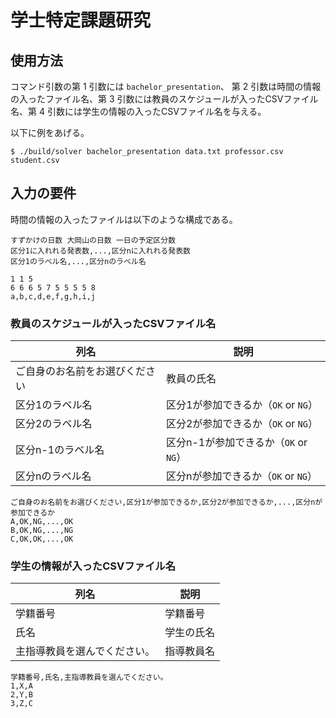 # 学士特定課題研究

## 使用方法

コマンド引数の第 1 引数には `bachelor_presentation`、 第 2 引数は時間の情報の入ったファイル名、第 3 引数には教員のスケジュールが入ったCSVファイル名、第 4 引数には学生の情報の入ったCSVファイル名を与える。

以下に例をあげる。

```
$ ./build/solver bachelor_presentation data.txt professor.csv student.csv
```

## 入力の要件

時間の情報の入ったファイルは以下のような構成である。

```
すずかけの日数 大岡山の日数 一日の予定区分数
区分1に入れれる発表数,...,区分nに入れれる発表数
区分1のラベル名,...,区分nのラベル名
```

```
1 1 5
6 6 6 5 7 5 5 5 5 8
a,b,c,d,e,f,g,h,i,j
```

### 教員のスケジュールが入ったCSVファイル名

| 列名 | 説明 |
| ---- | ---- |
| ご自身のお名前をお選びください | 教員の氏名 |
| 区分1のラベル名 | 区分1が参加できるか（`OK` or `NG`） |
| 区分2のラベル名 | 区分2が参加できるか（`OK` or `NG`） |
| 区分n-1のラベル名 | 区分n-1が参加できるか（`OK` or `NG`） |
| 区分nのラベル名 | 区分nが参加できるか（`OK` or `NG`） |

```
ご自身のお名前をお選びください,区分1が参加できるか,区分2が参加できるか,...,区分nが参加できるか
A,OK,NG,...,OK
B,OK,NG,...,NG
C,OK,OK,...,OK
```

### 学生の情報が入ったCSVファイル名

| 列名 | 説明 |
| ---- | ---- |
| 学籍番号 | 学籍番号 |
| 氏名 | 学生の氏名 |
| 主指導教員を選んでください。 | 指導教員名 |

```
学籍番号,氏名,主指導教員を選んでください。
1,X,A
2,Y,B
3,Z,C
```